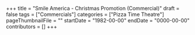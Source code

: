 +++
title = "Smile America - Christmas Promotion (Commercial)"
draft = false
tags = ["Commercials"]
categories = ["Pizza Time Theatre"]
pageThumbnailFile = ""
startDate = "1982-00-00"
endDate = "0000-00-00"
contributors = []
+++
